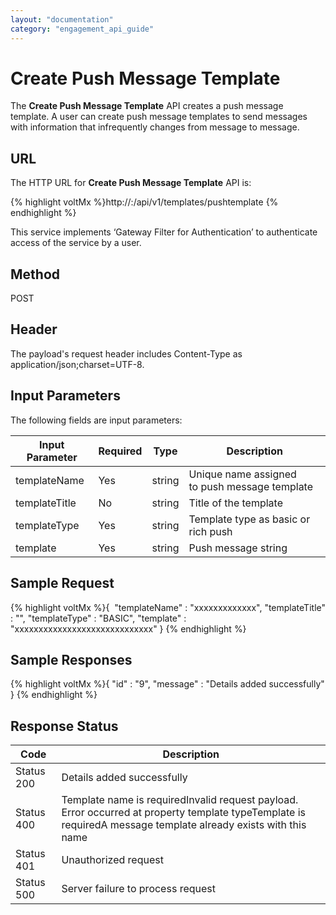 ```yaml
---
layout: "documentation"
category: "engagement_api_guide"
---
```


# Create Push Message Template

The **Create Push Message Template** API creates a push message template. A user can create push message templates to send messages with information that infrequently changes from message to message.

## URL

The HTTP URL for **Create Push Message Template** API is:

{% highlight voltMx %}http://<host>:<port>/api/v1/templates/pushtemplate
{% endhighlight %}

This service implements ‘Gateway Filter for Authentication’ to authenticate access of the service by a user.

## Method

POST

## Header

The payload's request header includes Content-Type as application/json;charset=UTF-8.

## Input Parameters

The following fields are input parameters:

| Input Parameter | Required | Type   | Description                                   |
| --------------- | -------- | ------ | --------------------------------------------- |
| templateName    | Yes      | string | Unique name assigned to push message template |
| templateTitle   | No       | string | Title of the template                         |
| templateType    | Yes      | string | Template type as basic or rich push           |
| template        | Yes      | string | Push message string                           |

## Sample Request

{% highlight voltMx %}{
 "templateName" : "xxxxxxxxxxxxx",
"templateTitle" : "",
"templateType" : "BASIC",
"template" : "xxxxxxxxxxxxxxxxxxxxxxxxxxxxx"
}
{% endhighlight %}

## Sample Responses

{% highlight voltMx %}{
"id" : "9",
"message" : "Details added successfully"
}
{% endhighlight %}

## Response Status

| Code       | Description                                                                                                                                                    |
| ---------- | -------------------------------------------------------------------------------------------------------------------------------------------------------------- |
| Status 200 | Details added successfully                                                                                                                                     |
| Status 400 | Template name is requiredInvalid request payload. Error occurred at property template typeTemplate is requiredA message template already exists with this name |
| Status 401 | Unauthorized request                                                                                                                                           |
| Status 500 | Server failure to process request                                                                                                                              |
